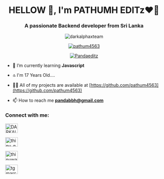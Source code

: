 
<h1 align="center">HELLOW 👋, I'm PATHUMH EDITz❤🍃 </h1>

<h3 align="center">A passionate Backend developer from Sri Lanka</h3>

<p align="center"> <img src="https://komarev.com/ghpvc/?username=pathum4563&label=Profile%20views&color=0e75b6&style=flat" alt="darkalphaxteam" /> </p>

<p align="center"> <a href="https://github.com/ryo-ma/github-profile-trophy"><img src="https://github-profile-trophy.vercel.app/?username=pathum4563" alt="pathum4563" /></a> </p>

<p align="center"> <a href="https://twitter.com/GmThinura" target="blank"><img src="https://img.shields.io/twitter/follow/pandabbh?logo=twitter&style=for-the-badge" alt="Pandaeditz" /></a> </p>

- 🌱 I’m currently learning **Javascript**

- 🔝 I'm 17 Years Old....

- 👨‍💻 All of my projects are available at [https://github.com/pathum4563](https://github.com/pathum4563)

- 📫 How to reach me **pandabbh@gmail.com**

<h3 align="left">Connect with me:</h3>

<p align="left">

<a href="https://whatsapp.com/channel/0029Va5EQi7CRs1lXmZYKw0x" target="blank"><img align="center" src="https://raw.githubusercontent.com/rahuldkjain/github-profile-readme-generator/master/src/images/icons/Social/whatsapp.svg" alt="DARKALPHAXTEAM" height="30" width="40" /></a>

<a href="https://fb.com/thinu.gm" target="blank"><img align="center" src="https://raw.githubusercontent.com/rahuldkjain/github-profile-readme-generator/master/src/images/icons/Social/facebook.svg" alt="thinu_gm" height="30" width="40" /></a>

<a href="https://instagram.com/thinuwa2003" target="blank"><img align="center" src="https://raw.githubusercontent.com/rahuldkjain/github-profile-readme-generator/master/src/images/icons/Social/instagram.svg" alt="thinuwa2003" height="30" width="40" /></a>

<a href="https://m.youtube.com/c/TGMArcade_2022" target="blank"><img align="center" src="https://raw.githubusercontent.com/rahuldkjain/github-profile-readme-generator/master/src/images/icons/Social/youtube.svg" alt="tgmarcade" height="30" width="40" /></a>

<!---
pathum4563/pathum4563 is a ✨ special ✨ repository because its `README.md` (this file) appears on your GitHub profile.
You can click the Preview link to take a look at your changes.
--->
